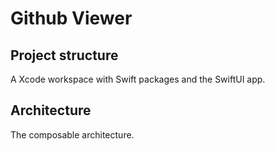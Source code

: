 # Github Viewer

## Project structure

A Xcode workspace with Swift packages and the SwiftUI app.

## Architecture

The composable architecture.
